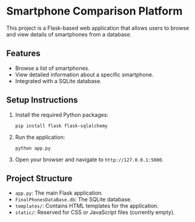 
# Smartphone Comparison Platform

This project is a Flask-based web application that allows users to browse and view details of smartphones from a database.

## Features
- Browse a list of smartphones.
- View detailed information about a specific smartphone.
- Integrated with a SQLite database.

## Setup Instructions
1. Install the required Python packages:
   ```
   pip install flask flask-sqlalchemy
   ```
2. Run the application:
   ```
   python app.py
   ```
3. Open your browser and navigate to `http://127.0.0.1:5000`.

## Project Structure
- `app.py`: The main Flask application.
- `FinalPhonesDataBase.db`: The SQLite database.
- `templates/`: Contains HTML templates for the application.
- `static/`: Reserved for CSS or JavaScript files (currently empty).
